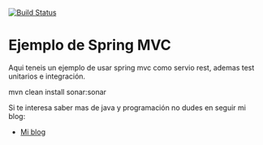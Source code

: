 [![Build Status](https://drone.io/github.com/xabe/SpringMVCRest/status.png)](https://drone.io/github.com/xabe/SpringMVCRest/latest)

Ejemplo de Spring MVC 
=============

Aqui teneis un ejemplo de usar spring mvc como servio rest, ademas test unitarios e integración.

mvn clean install sonar:sonar


Si te interesa saber mas de java y programación no dudes en seguir mi blog:

* [Mi blog](http://tirandolineasdecodigo.blogspot.com.es/)

